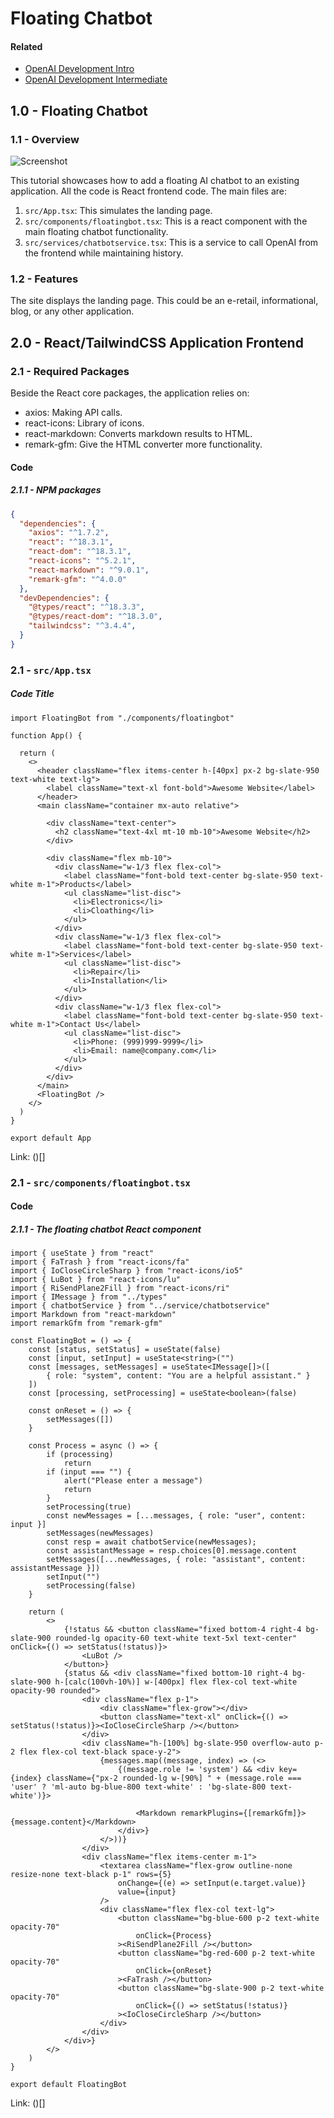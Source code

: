# Floating Chatbot

#### Related

- [OpenAI Development Intro](https://genaitutor.am2703.com/?content=genai-intro)
- [OpenAI Development Intermediate](https://genaitutor.am2703.com/?content=genai-intermediate)

## 1.0 - Floating Chatbot

### 1.1 - Overview

![Screenshot](https://raw.githubusercontent.com/msalemor/ai-tutors/main/genai-apps/images/floating-chatbot.png)

This tutorial showcases how to add a floating AI chatbot to an existing application. All the code is React frontend code. The main files are:

1. `src/App.tsx`: This simulates the landing page.
2. `src/components/floatingbot.tsx`: This is a react component with the main floating chatbot functionality.
3. `src/services/chatbotservice.tsx`: This is a service to call OpenAI from the frontend while maintaining history.

### 1.2 - Features

The site displays the landing page. This could be an e-retail, informational, blog, or any other application.

## 2.0 - React/TailwindCSS Application Frontend

### 2.1 - Required Packages

Beside the React core packages, the application relies on:

- axios: Making API calls.
- react-icons: Library of icons.
- react-markdown: Converts markdown results to HTML.
- remark-gfm: Give the HTML converter more functionality.

#### Code

##### 2.1.1 - NPM packages

```json
{
  "dependencies": {
    "axios": "^1.7.2",
    "react": "^18.3.1",
    "react-dom": "^18.3.1",
    "react-icons": "^5.2.1",
    "react-markdown": "^9.0.1",
    "remark-gfm": "^4.0.0"
  },
  "devDependencies": {
    "@types/react": "^18.3.3",
    "@types/react-dom": "^18.3.0",
    "tailwindcss": "^3.4.4",
  }
}
```
### 2.1 - `src/App.tsx`

##### Code Title

```tsx
import FloatingBot from "./components/floatingbot"

function App() {

  return (
    <>
      <header className="flex items-center h-[40px] px-2 bg-slate-950 text-white text-lg">
        <label className="text-xl font-bold">Awesome Website</label>
      </header>
      <main className="container mx-auto relative">

        <div className="text-center">
          <h2 className="text-4xl mt-10 mb-10">Awesome Website</h2>
        </div>

        <div className="flex mb-10">
          <div className="w-1/3 flex flex-col">
            <label className="font-bold text-center bg-slate-950 text-white m-1">Products</label>
            <ul className="list-disc">
              <li>Electronics</li>
              <li>Cloathing</li>
            </ul>
          </div>
          <div className="w-1/3 flex flex-col">
            <label className="font-bold text-center bg-slate-950 text-white m-1">Services</label>
            <ul className="list-disc">
              <li>Repair</li>
              <li>Installation</li>
            </ul>
          </div>
          <div className="w-1/3 flex flex-col">
            <label className="font-bold text-center bg-slate-950 text-white m-1">Contact Us</label>
            <ul className="list-disc">
              <li>Phone: (999)999-9999</li>
              <li>Email: name@company.com</li>
            </ul>
          </div>
        </div>
      </main>
      <FloatingBot />
    </>
  )
}

export default App

```
Link: ()[]

### 2.1 - `src/components/floatingbot.tsx`

#### Code

##### 2.1.1 - The floating chatbot React component

```tsx
import { useState } from "react"
import { FaTrash } from "react-icons/fa"
import { IoCloseCircleSharp } from "react-icons/io5"
import { LuBot } from "react-icons/lu"
import { RiSendPlane2Fill } from "react-icons/ri"
import { IMessage } from "../types"
import { chatbotService } from "../service/chatbotservice"
import Markdown from "react-markdown"
import remarkGfm from "remark-gfm"

const FloatingBot = () => {
    const [status, setStatus] = useState(false)
    const [input, setInput] = useState<string>("")
    const [messages, setMessages] = useState<IMessage[]>([
        { role: "system", content: "You are a helpful assistant." }
    ])
    const [processing, setProcessing] = useState<boolean>(false)

    const onReset = () => {
        setMessages([])
    }

    const Process = async () => {
        if (processing)
            return
        if (input === "") {
            alert("Please enter a message")
            return
        }
        setProcessing(true)
        const newMessages = [...messages, { role: "user", content: input }]
        setMessages(newMessages)
        const resp = await chatbotService(newMessages);
        const assistantMessage = resp.choices[0].message.content
        setMessages([...newMessages, { role: "assistant", content: assistantMessage }])
        setInput("")
        setProcessing(false)
    }

    return (
        <>
            {!status && <button className="fixed bottom-4 right-4 bg-slate-900 rounded-lg opacity-60 text-white text-5xl text-center" onClick={() => setStatus(!status)}>
                <LuBot />
            </button>}
            {status && <div className="fixed bottom-10 right-4 bg-slate-900 h-[calc(100vh-10%)] w-[400px] flex flex-col text-white opacity-90 rounded">
                <div className="flex p-1">
                    <div className="flex-grow"></div>
                    <button className="text-xl" onClick={() => setStatus(!status)}><IoCloseCircleSharp /></button>
                </div>
                <div className="h-[100%] bg-slate-950 overflow-auto p-2 flex flex-col text-black space-y-2">
                    {messages.map((message, index) => (<>
                        {(message.role != 'system') && <div key={index} className={"px-2 rounded-lg w-[90%] " + (message.role === 'user' ? 'ml-auto bg-blue-800 text-white' : 'bg-slate-800 text-white')}>

                            <Markdown remarkPlugins={[remarkGfm]}>{message.content}</Markdown>
                        </div>}
                    </>))}
                </div>
                <div className="flex items-center m-1">
                    <textarea className="flex-grow outline-none resize-none text-black p-1" rows={5}
                        onChange={(e) => setInput(e.target.value)}
                        value={input}
                    />
                    <div className="flex flex-col text-lg">
                        <button className="bg-blue-600 p-2 text-white opacity-70"
                            onClick={Process}
                        ><RiSendPlane2Fill /></button>
                        <button className="bg-red-600 p-2 text-white opacity-70"
                            onClick={onReset}
                        ><FaTrash /></button>
                        <button className="bg-slate-900 p-2 text-white opacity-70"
                            onClick={() => setStatus(!status)}
                        ><IoCloseCircleSharp /></button>
                    </div>
                </div>
            </div>}
        </>
    )
}

export default FloatingBot
```
Link: ()[]